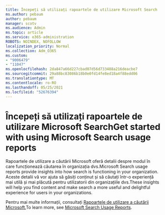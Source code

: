 ```yaml
---
title: Începeți să utilizați rapoartele de utilizare Microsoft Search
ms.author: pebaum
author: pebaum
manager: scotv
ms.audience: Admin
ms.topic: article
ms.service: o365-administration
ROBOTS: NOINDEX, NOFOLLOW
localization_priority: Normal
ms.collection: Adm_O365
ms.custom:
- "9006479"
- "11047"
ms.openlocfilehash: 2da847a66d227cbad07d56d733488a216deacbe7
ms.sourcegitcommit: 29a88bc83086b18b0e0fd14fe8ed18a4f88edd06
ms.translationtype: MT
ms.contentlocale: ro-RO
ms.lasthandoff: 05/25/2021
ms.locfileid: "52676394"
---
```

# <a name="get-started-with-using-microsoft-search-usage-reports"></a><span data-ttu-id="b49cb-102">Începeți să utilizați rapoartele de utilizare Microsoft Search</span><span class="sxs-lookup"><span data-stu-id="b49cb-102">Get started with using Microsoft Search usage reports</span></span>

<span data-ttu-id="b49cb-103">Rapoartele de utilizare a căutării Microsoft oferă detalii despre modul în care funcționează căutarea în organizația dvs.</span><span class="sxs-lookup"><span data-stu-id="b49cb-103">Microsoft Search usage reports provide insights into how search is functioning in your organization.</span></span> <span data-ttu-id="b49cb-104">Aceste detalii vă vor ajuta să găsiți conținut și să căutați într-o experiență mai utilă și mai plăcută pentru utilizatorii din organizațiile dvs.</span><span class="sxs-lookup"><span data-stu-id="b49cb-104">These insights will help you find content and make search a more useful and delightful experience for users in your organizations.</span></span>

<span data-ttu-id="b49cb-105">Pentru mai multe informații, consultați [Rapoartele de utilizare a căutării Microsoft.](https://go.microsoft.com/fwlink/?linkid=2152048)</span><span class="sxs-lookup"><span data-stu-id="b49cb-105">To learn more, see [Microsoft Search Usage Reports](https://go.microsoft.com/fwlink/?linkid=2152048).</span></span>
